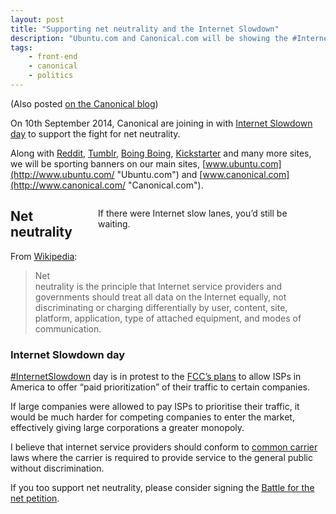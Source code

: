 ```yaml
---
layout: post
title: "Supporting net neutrality and the Internet Slowdown"
description: "Ubuntu.com and Canonical.com will be showing the #InternetSlowdown banner in support of net neutrality."
tags:
    - front-end
    - canonical
    - politics
---
```


(Also posted [on the Canonical blog](http://blog.canonical.com/2014/09/09/supporting-net-neutrality-and-the-internet-slowdown/))

On 10th September 2014, Canonical are joining in with [Internet Slowdown day](https://www.battleforthenet.com/sept10th/ "Battle for the net - September 10th") to support the fight for net neutrality.

Along with [Reddit](http://www.reddit.com/ "Reddit"), [Tumblr](https://www.tumblr.com/ "Tumblr"), [Boing Boing](http://boingboing.net/ "Boing boing"), [Kickstarter](https://www.kickstarter.com/ "Kickstarter") and many more sites, we will be sporting banners on our main sites, [www.ubuntu.com](http://www.ubuntu.com/ "Ubuntu.com") and [www.canonical.com](http://www.canonical.com/ "Canonical.com").

<link rel="stylesheet" href="http://blog.canonical.com/wp-content/uploads//banner.min_1.css">

<a href="https://www.battleforthenet.com/?from=banner"></a></p><a href="https://www.battleforthenet.com/?from=banner">
<div id="banner" class="light" style="display: block; max-width: 350px; float: right; margin: 1em">
<div id="loader">
<div class="spinner">
<div class="blade d01">
<div></div>
</div>
<div class="blade d02">
<div></div>
</div>
<div class="blade d03">
<div></div>
</div>
<div class="blade d04">
<div></div>
</div>
<div class="blade d05">
<div></div>
</div>
<div class="blade d06">
<div></div>
</div>
<div class="blade d07">
<div></div>
</div>
<div class="blade d08">
<div></div>
</div>
<div class="blade d09">
<div></div>
</div>
<div class="blade d10">
<div></div>
</div>
<div class="blade d11">
<div></div>
</div>
<div class="blade d12">
<div></div>
</div>
</div>
</div>
<div id="text1" style="opacity: 1;">
<div class="content">
If there were Internet slow lanes, you’d still be waiting.
</div>
</div>
<div id="text2" style="opacity: 0;">
<div class="content">
<strong>Protect Internet freedom.</strong><br>
<em>Defend net neutrality.</em><p></p>
<div>Take action</div>
</div>
</div>
</div>
</a>

## Net neutrality

From [Wikipedia](http://en.wikipedia.org/wiki/Net_neutrality):

> Net neutrality is the principle that Internet service providers and governments should treat all data on the Internet equally, not discriminating or charging differentially by user, content, site, platform, application, type of attached equipment, and modes of communication.

### Internet Slowdown day

[#InternetSlowdown](https://twitter.com/hashtag/internetslowdown "Twitter - #InternetSlowdown") day is in protest to the [FCC’s plans](http://en.wikipedia.org/wiki/Net_neutrality "Wikipedia - FCC") to allow ISPs in America to offer “paid prioritization” of their traffic to certain companies.

If large companies were allowed to pay ISPs to prioritise their traffic, it would be much harder for competing companies to enter the market, effectively giving large corporations a greater monopoly.

I believe that internet service providers should conform to [common carrier](http://en.wikipedia.org/wiki/Common_carrier "Wikipedia: Common carrier") laws where the carrier is required to provide service to the general public without discrimination.

If you too support net neutrality, please consider signing the [Battle for the net petition](https://www.battleforthenet.com/ "Battle for the net petition").
